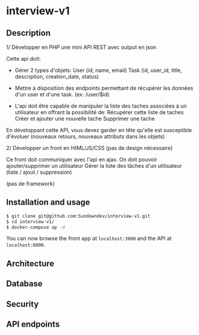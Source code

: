 # interview-v1

## Description

1/ Développer en PHP une mini API REST avec output en json

Cette api doit:

 - Gérer 2 types d'objets:
    User (id, name, email)
    Task (id, user_id, title, description, creation_date, status)

 - Mettre à disposition des endpoints permettant de récupérer les données d'un user et d'une task. (ex: /user/$id)

 - L'api doit être capable de manipuler la liste des taches associées à un utilisateur en offrant la possibilité de:
    Récupérer cette liste de taches
    Créer et ajouter une nouvelle tache
    Supprimer une tache

En développant cette API, vous devez garder en tête qu'elle est susceptible d'évoluer (nouveaux retours, nouveaux attributs dans les objets)

2/ Développer un front en HtML/JS/CSS (pas de design nécessaire)

Ce front doit communiquer avec l'api en ajax.
On doit pouvoir ajouter/supprimer un utilisateur
Gérer la liste des tâches d'un utilisateur (liste / ajout / suppression)

(pas de framework)

## Installation and usage

```bash
$ git clone git@github.com:Sundowndev/interview-v1.git
$ cd interview-v1/
$ docker-compose up -d
```

You can now browse the front app at `localhost:3000` and the API at `localhost:8000`.

## Architecture

## Database

## Security

## API endpoints